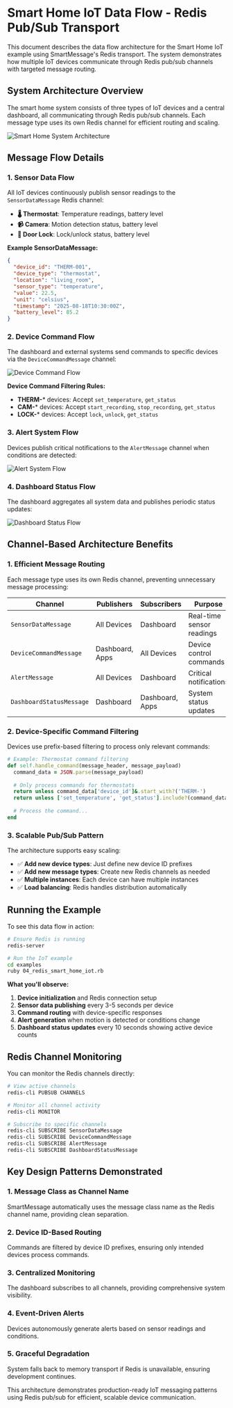 # Smart Home IoT Data Flow - Redis Pub/Sub Transport

This document describes the data flow architecture for the Smart Home IoT example using SmartMessage's Redis transport. The system demonstrates how multiple IoT devices communicate through Redis pub/sub channels with targeted message routing.

## System Architecture Overview

The smart home system consists of three types of IoT devices and a central dashboard, all communicating through Redis pub/sub channels. Each message type uses its own Redis channel for efficient routing and scaling.

![Smart Home System Architecture](smart_home_system_architecture.svg)

## Message Flow Details

### 1. Sensor Data Flow
All IoT devices continuously publish sensor readings to the `SensorDataMessage` Redis channel:

- **🌡️ Thermostat**: Temperature readings, battery level
- **📹 Camera**: Motion detection status, battery level  
- **🚪 Door Lock**: Lock/unlock status, battery level

**Example SensorDataMessage:**
```json
{
  "device_id": "THERM-001",
  "device_type": "thermostat", 
  "location": "living_room",
  "sensor_type": "temperature",
  "value": 22.5,
  "unit": "celsius",
  "timestamp": "2025-08-18T10:30:00Z",
  "battery_level": 85.2
}
```

### 2. Device Command Flow
The dashboard and external systems send commands to specific devices via the `DeviceCommandMessage` channel:

![Device Command Flow](device_command_flow.svg)

**Device Command Filtering Rules:**
- **THERM-*** devices: Accept `set_temperature`, `get_status`
- **CAM-*** devices: Accept `start_recording`, `stop_recording`, `get_status`
- **LOCK-*** devices: Accept `lock`, `unlock`, `get_status`

### 3. Alert System Flow
Devices publish critical notifications to the `AlertMessage` channel when conditions are detected:

![Alert System Flow](alert_system_flow.svg)

### 4. Dashboard Status Flow
The dashboard aggregates all system data and publishes periodic status updates:

![Dashboard Status Flow](dashboard_status_flow.svg)

## Channel-Based Architecture Benefits

### 1. **Efficient Message Routing**
Each message type uses its own Redis channel, preventing unnecessary message processing:

| Channel | Publishers | Subscribers | Purpose |
|---------|------------|-------------|---------|
| `SensorDataMessage` | All Devices | Dashboard | Real-time sensor readings |
| `DeviceCommandMessage` | Dashboard, Apps | All Devices | Device control commands |
| `AlertMessage` | All Devices | Dashboard | Critical notifications |
| `DashboardStatusMessage` | Dashboard | Dashboard, Apps | System status updates |

### 2. **Device-Specific Command Filtering**
Devices use prefix-based filtering to process only relevant commands:

```ruby
# Example: Thermostat command filtering
def self.handle_command(message_header, message_payload)
  command_data = JSON.parse(message_payload)
  
  # Only process commands for thermostats
  return unless command_data['device_id']&.start_with?('THERM-')
  return unless ['set_temperature', 'get_status'].include?(command_data['command'])
  
  # Process the command...
end
```

### 3. **Scalable Pub/Sub Pattern**
The architecture supports easy scaling:

- ✅ **Add new device types**: Just define new device ID prefixes
- ✅ **Add new message types**: Create new Redis channels as needed  
- ✅ **Multiple instances**: Each device can have multiple instances
- ✅ **Load balancing**: Redis handles distribution automatically

## Running the Example

To see this data flow in action:

```bash
# Ensure Redis is running
redis-server

# Run the IoT example
cd examples
ruby 04_redis_smart_home_iot.rb
```

**What you'll observe:**
1. **Device initialization** and Redis connection setup
2. **Sensor data publishing** every 3-5 seconds per device
3. **Command routing** with device-specific responses
4. **Alert generation** when motion is detected or conditions change
5. **Dashboard status updates** every 10 seconds showing active device counts

## Redis Channel Monitoring

You can monitor the Redis channels directly:

```bash
# View active channels
redis-cli PUBSUB CHANNELS

# Monitor all channel activity
redis-cli MONITOR

# Subscribe to specific channels
redis-cli SUBSCRIBE SensorDataMessage
redis-cli SUBSCRIBE DeviceCommandMessage
redis-cli SUBSCRIBE AlertMessage
redis-cli SUBSCRIBE DashboardStatusMessage
```

## Key Design Patterns Demonstrated

### 1. **Message Class as Channel Name**
SmartMessage automatically uses the message class name as the Redis channel name, providing clean separation.

### 2. **Device ID-Based Routing**
Commands are filtered by device ID prefixes, ensuring only intended devices process commands.

### 3. **Centralized Monitoring**
The dashboard subscribes to all channels, providing comprehensive system visibility.

### 4. **Event-Driven Alerts**
Devices autonomously generate alerts based on sensor readings and conditions.

### 5. **Graceful Degradation**
System falls back to memory transport if Redis is unavailable, ensuring development continues.

This architecture demonstrates production-ready IoT messaging patterns using Redis pub/sub for efficient, scalable device communication.